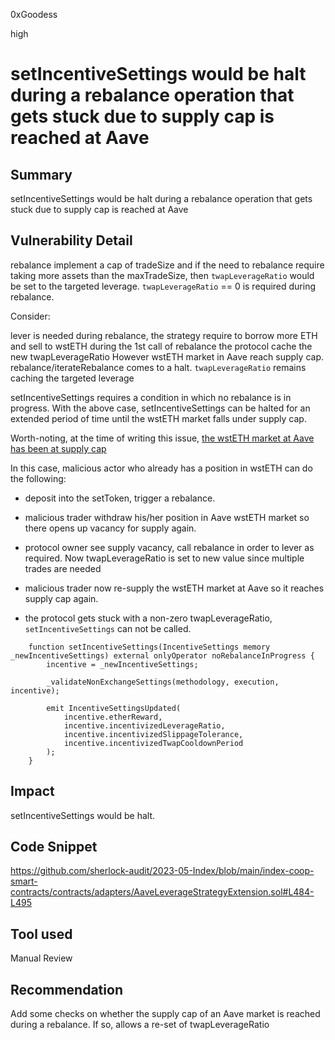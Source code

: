 0xGoodess

high

# setIncentiveSettings would be halt during a rebalance operation that gets stuck due to supply cap is reached at Aave

## Summary
setIncentiveSettings would be halt during a rebalance operation that gets stuck due to supply cap is reached at Aave

## Vulnerability Detail
rebalance implement a cap of tradeSize and if the need to rebalance require taking more assets than the maxTradeSize, then `twapLeverageRatio` would be set to the targeted leverage.
`twapLeverageRatio` == 0 is required during rebalance.

Consider:

lever is needed during rebalance, the strategy require to borrow more ETH and sell to wstETH
during the 1st call of rebalance the protocol cache the new twapLeverageRatio
However wstETH market in Aave reach supply cap. rebalance/iterateRebalance comes to a halt.
`twapLeverageRatio` remains caching the targeted leverage

setIncentiveSettings requires a condition in which no rebalance is in progress. With the above case, setIncentiveSettings can be halted for an extended period of time until the wstETH market falls under supply cap.

Worth-noting, at the time of writing this issue, [the wstETH market at Aave has been at supply cap](https://app.aave.com/reserve-overview/?underlyingAsset=0x7f39c581f595b53c5cb19bd0b3f8da6c935e2ca0&marketName=proto_mainnet_v3)

In this case, malicious actor who already has a position in wstETH can do the following:

- deposit into the setToken, trigger a rebalance.

- malicious trader withdraw his/her position in Aave wstETH market so there opens up vacancy for supply again.

- protocol owner see supply vacancy, call rebalance in order to lever as required. Now twapLeverageRatio is set to new value since multiple trades are needed

- malicious trader now re-supply the wstETH market at Aave so it reaches supply cap again.

- the protocol gets stuck with a non-zero twapLeverageRatio, `setIncentiveSettings` can not be called.

```solidity
    function setIncentiveSettings(IncentiveSettings memory _newIncentiveSettings) external onlyOperator noRebalanceInProgress {
        incentive = _newIncentiveSettings;

        _validateNonExchangeSettings(methodology, execution, incentive);

        emit IncentiveSettingsUpdated(
            incentive.etherReward,
            incentive.incentivizedLeverageRatio,
            incentive.incentivizedSlippageTolerance,
            incentive.incentivizedTwapCooldownPeriod
        );
    }
```
## Impact
setIncentiveSettings would be halt.

## Code Snippet
https://github.com/sherlock-audit/2023-05-Index/blob/main/index-coop-smart-contracts/contracts/adapters/AaveLeverageStrategyExtension.sol#L484-L495
## Tool used

Manual Review

## Recommendation
Add some checks on whether the supply cap of an Aave market is reached during a rebalance. If so, allows a re-set of twapLeverageRatio
